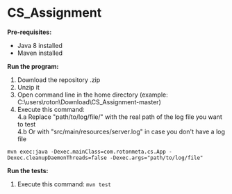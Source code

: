 # CS_Assignment

**Pre-requisites:**
- Java 8 installed
- Maven installed

**Run the program:**

1. Download the repository .zip
2. Unzip it
3. Open command line in the home directory (example: C:\users\roton\Download\CS_Assignment-master\)
4. Execute this command:   
  4.a Replace "path/to/log/file/" with the real path of the log file you want to test              
  4.b Or with "src/main/resources/server.log" in case you don't have a log file

``` mvn exec:java -Dexec.mainClass=com.rotonmeta.cs.App -Dexec.cleanupDaemonThreads=false -Dexec.args="path/to/log/file" ```



**Run the tests:**
1. Execute this command: ``` mvn test ```
